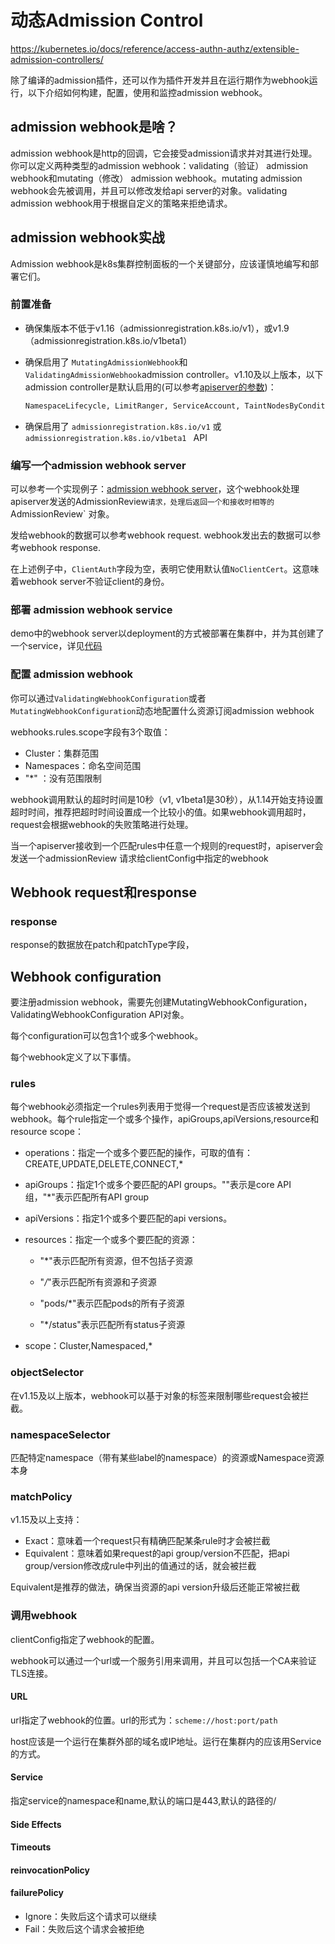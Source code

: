 

# 动态Admission Control

https://kubernetes.io/docs/reference/access-authn-authz/extensible-admission-controllers/

除了编译的admission插件，还可以作为插件开发并且在运行期作为webhook运行，以下介绍如何构建，配置，使用和监控admission webhook。

## admission webhook是啥？

admission webhook是http的回调，它会接受admission请求并对其进行处理。你可以定义两种类型的admission webhook：validating（验证） admission webhook和mutating（修改） admission webhook。mutating admission webhook会先被调用，并且可以修改发给api server的对象。validating admission webhook用于根据自定义的策略来拒绝请求。



## admission webhook实战

Admission webhook是k8s集群控制面板的一个关键部分，应该谨慎地编写和部署它们。

### 前置准备

- 确保集版本不低于v1.16（admissionregistration.k8s.io/v1），或v1.9（admissionregistration.k8s.io/v1beta1）

- 确保启用了 `MutatingAdmissionWebhook`和`ValidatingAdmissionWebhook`admission controller。v1.10及以上版本，以下admission controller是默认启用的(可以参考[apiserver的参数](https://kubernetes.io/docs/reference/command-line-tools-reference/kube-apiserver/#options))：

  ```sh
  NamespaceLifecycle, LimitRanger, ServiceAccount, TaintNodesByCondition, Priority, DefaultTolerationSeconds, DefaultStorageClass,StorageObjectInUseProtection, PersistentVolumeClaimResize, RuntimeClass, CertificateApproval, CertificateSigning, CertificateSubjectRestriction, DefaultIngressClass,MutatingAdmissionWebhook,ValidatingAdmissionWebhook, ResourceQuota
  ```

- 确保启用了 `admissionregistration.k8s.io/v1` 或 `admissionregistration.k8s.io/v1beta1 ` API

### 编写一个admission webhook server

可以参考一个实现例子：[admission webhook server](https://github.com/kubernetes/kubernetes/blob/v1.13.0/test/images/webhook/main.go)，这个webhook处理apiserver发送的AdmissionReview`请求，处理后返回一个和接收时相等的`AdmissionReview` 对象。

发给webhook的数据可以参考webhook request. webhook发出去的数据可以参考webhook response.

在上述例子中，`ClientAuth`字段为空，表明它使用默认值`NoClientCert`。这意味着webhook server不验证client的身份。

### 部署 admission webhook service

demo中的webhook server以deployment的方式被部署在集群中，并为其创建了一个service，详见[代码](https://github.com/kubernetes/kubernetes/blob/v1.15.0/test/e2e/apimachinery/webhook.go#L301)

### 配置 admission webhook

你可以通过`ValidatingWebhookConfiguration`或者`MutatingWebhookConfiguration`动态地配置什么资源订阅admission webhook

webhooks.rules.scope字段有3个取值：

- Cluster：集群范围
- Namespaces：命名空间范围
- "*" ：没有范围限制

webhook调用默认的超时时间是10秒（v1, v1beta1是30秒），从1.14开始支持设置超时时间，推荐把超时时间设置成一个比较小的值。如果webhook调用超时，request会根据webhook的失败策略进行处理。

当一个apiserver接收到一个匹配rules中任意一个规则的request时，apiserver会发送一个admissionReview 请求给clientConfig中指定的webhook

## Webhook request和response



### response

response的数据放在patch和patchType字段，



## Webhook configuration

要注册admission webhook，需要先创建MutatingWebhookConfiguration，ValidatingWebhookConfiguration API对象。

每个configuration可以包含1个或多个webhook。

每个webhook定义了以下事情。

### rules

每个webhook必须指定一个rules列表用于觉得一个request是否应该被发送到webhook。每个rule指定一个或多个操作，apiGroups,apiVersions,resource和resource scope：

- operations：指定一个或多个要匹配的操作，可取的值有：CREATE,UPDATE,DELETE,CONNECT,*
- apiGroups：指定1个或多个要匹配的API groups。""表示是core API组，"*"表示匹配所有API group
- apiVersions：指定1个或多个要匹配的api versions。
- resources：指定一个或多个要匹配的资源：

  - "*"表示匹配所有资源，但不包括子资源

  - "*/*"表示匹配所有资源和子资源

  - "pods/*"表示匹配pods的所有子资源

  - "*/status"表示匹配所有status子资源
- scope：Cluster,Namespaced,*



### objectSelector

在v1.15及以上版本，webhook可以基于对象的标签来限制哪些request会被拦截。

### namespaceSelector

匹配特定namespace（带有某些label的namespace）的资源或Namespace资源本身



### matchPolicy

v1.15及以上支持：

- Exact：意味着一个request只有精确匹配某条rule时才会被拦截
- Equivalent：意味着如果request的api group/version不匹配，把api group/version修改成rule中列出的值通过的话，就会被拦截

Equivalent是推荐的做法，确保当资源的api version升级后还能正常被拦截

### 调用webhook

clientConfig指定了webhook的配置。

webhook可以通过一个url或一个服务引用来调用，并且可以包括一个CA来验证TLS连接。

#### URL

url指定了webhook的位置。url的形式为：`scheme://host:port/path`

host应该是一个运行在集群外部的域名或IP地址。运行在集群内的应该用Service的方式。

#### Service

指定service的namespace和name,默认的端口是443,默认的路径的/

#### Side Effects

#### Timeouts

#### reinvocationPolicy

#### failurePolicy

- Ignore：失败后这个请求可以继续
- Fail：失败后这个请求会被拒绝

